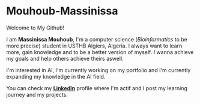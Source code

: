   # Mouhoub-Massinissa

Welcome to My Github!

I am **Massinissa Mouhoub**, I'm a computer science (_Bioinformatics_ to be more precise) student in USTHB Algiers, Algeria.
I always want to learn more, gain knowledge and to be a better version of myself. I wanna achieve my goals and help others achieve theirs aswell.

I'm interested in AI, I'm currently working on my portfolio and I'm currently expanding my knowledge in the AI field.

You can check my [**LinkedIn**](https://www.linkedin.com/in/massinissa-mouhoub/) profile where I'm actif and I post my learning journey and my projects.

